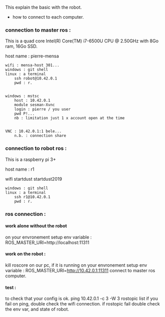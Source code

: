 
This explain the basic with the robot.
- how to connect to each computer.


### connection to master ros :
This is a quad core  Intel(R) Core(TM) i7-6500U CPU @ 2.50GHz with 8Go ram, 16Go SSD.

host name : pierre-mensa

	wifi : mensa-host 301...
	windows : git shell
	linux : a terminal 
		ssh robot@10.42.0.1 
		pwd : r.
		

	windows : mstsc 
		host : 10.42.0.1
		module sesman-Xvnc
		login : pierre / you user
		pwd P!...
		nb : limitation just 1 x account open at the time
		
		
	VNC : 10.42.0.1:1 bele...
		n.b. : connection share



### connection to robot ros :
This is a raspberry pi 3+

host name : r1

wifi startdust startdust2019

	windows : git shell
	linux : a terminal 
		ssh r1@10.42.0.1
		pwd : r.
	
### ros connection :

#### work alone without the robot
on your envronement setup env variable :
ROS_MASTER_URI=http://localhost:11311
#### work on the robot :
kill roscore on our pc, if it is running
on your envronement setup env variable :
ROS_MASTER_URI=http://10.42.0.1:11311
connect to master ros computer.

#### test :
to check that your config is ok.
 ping 10.42.0.1 -c 3 -W 3
 rostopic list
 if you fail on ping, double check the wifi connection.
 if rostopic fail double check the env var, and state of robot.


